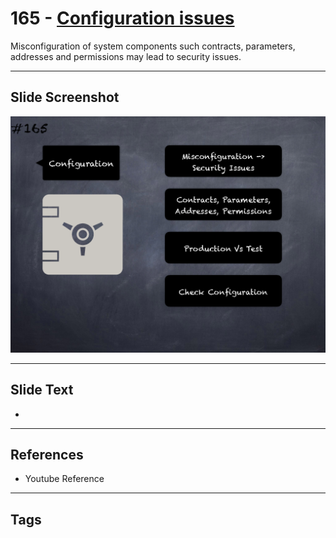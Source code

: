 # 165 - [Configuration issues](Configuration%20issues.md)
Misconfiguration of system components such contracts, parameters, addresses and permissions may lead to security issues.
___
## Slide Screenshot
![0165.png](../../images/pitfalls_and_best_practices201/165.png)
___
## Slide Text
- 
___
## References
- Youtube Reference
___
## Tags